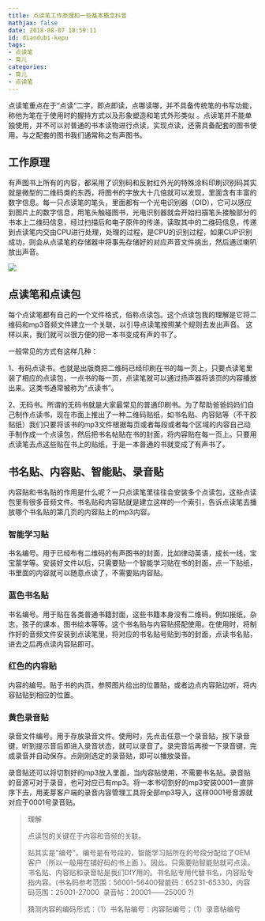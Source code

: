 ```yaml
---
title: 点读笔工作原理和一些基本概念科普
mathjax: false
date: 2018-08-07 18:59:11
id: diandubi-kepu
tags:
- 点读笔
- 育儿
categories:
- 育儿
- 点读笔
---
```


点读笔重点在于“点读“二字，即点即读，点哪读哪，并不具备传统笔的书写功能，称他为笔在于使用时的握持方式以及形象塑造和笔式外形类似 。点读笔并不能单独使用，并不可以对普通的书本读物进行点读，实现点读，还需具备配套的图书使用，与之配套的图书我们通常称之有声图书。

<!---more--->

## 工作原理

有声图书上所有的内容，都采用了识别码和反射红外光的特殊涂料印刷识别码其实就是微型的二维码类的东西，将图书的字放大十几倍就可以发现，里面含有丰富的数字信息。每一只点读笔的笔头，里面都有一个光电识别器（OID），它可以感应到图片上的数字信息，用笔头触碰图书，光电识别器就会开始扫描笔头接触部分的书本上二维码信息，经过扫描后和电子原件的传递，读取其中的二维码信息，传递到点读笔内交由CPU进行处理，处理的过程，是CPU的识别过程，如果CUP识别成功，则会从点读笔的存储器中将事先存储好的对应声音文件挑出，然后通过喇叭放出声音。 

![](https://zymin-1255632454.cos.ap-shanghai.myqcloud.com/baby/bi.png)

## 点读笔和点读包

每个点读笔都有自己的一个文件格式，俗称点读包。这个点读包我的理解是它将二维码和mp3音频文件建立一个关联，以引导点读笔按照某个规则去发出声音。  这样以来，我们就可以很方便的把一本书变成有声的书了。 

 一般常见的方式有这样几种： 

1、有码点读书。也就是出版商把二维码已经印刷在书的每一页上，只要点读笔里装了相应的点读包，一点书的每一页，点读笔就可以通过扬声器将该页的内容播放出来。这类书通常被称为“点读书”。 

2、无码书。所谓的无码书就是大家最常见的普通印刷书。为了帮助爸爸妈妈们自己制作点读书，现在市面上推出了一种二维码贴纸，如书名贴、内容贴等（不干胶贴纸）我们只要将该书的mp3文件根据每页或者每段或者每个区域的内容自己动手制作成一个点读包，然后把书名帖贴在书的封面，将内容贴在每一页上。只要用点读笔去点这些贴在书上的贴纸，于是一本普通的书就变成了有声书了。  

## 书名贴、内容贴、智能贴、录音贴

内容贴和书名贴的作用是什么呢？一只点读笔里往往会安装多个点读包，这些点读包里有很多音频文件。书名贴和内容贴就是建立这样的一个索引，告诉点读笔去播放哪个书名贴的第几页的内容贴上的mp3内容。 

### 智能学习贴

书名编号。用于已经布有二维码的有声图书的封面，比如律动英语，成长一线，宝宝蒙学等。安装好文件以后，只需要贴一个智能学习贴在书的封面，点一下贴纸，书里面的内容就可以随意点读了，不需要贴内容贴。  

### 蓝色书名贴

书名编号。用于贴在各类普通书籍封面，这些书籍本身没有二维码，例如报纸，杂志，孩子的课本，图书绘本等等。这个书名贴与内容贴搭配使用。在使用时，将制作好的音频文件安装到点读笔里，将对应的书名贴号贴到书的封面，点读书名贴，进去之后再点读内容贴即可。  

### 红色的内容贴

内容的编号。贴于书的内页，参照图片给出的位置贴，或者边点内容贴边听，将内容贴贴到相应的位置。  

### 黄色录音贴 

录音文件编号。用于存放录音文件。使用时，先点击任意一个录音贴，按下录音键，听到提示音后即进入录音状态，就可以录音了。录完音后再按一下录音键，完成录音并自动保存。点刚刚选定的录音贴，即可以播放录音。

录音贴还可以将切割好的mp3放入里面，当内容贴使用，不需要书名贴。录音贴的音源可对于录音，也可对应已有mp3。将一本书切割好的mp3安装0001一直排序下去，用麦芽客户端的录音内容管理工具将全部mp3导入，这样0001号音源就对应于0001号录音贴。 

> 理解
>
> 点读包的关键在于内容和音频的关联。
>
> 贴其实是"编号"。编号是有号段的，智能学习贴所在的号段分配给了OEM客户（所以一般用在铺好码的书上面 ）。因此，只需要贴智能贴就可点读。书名贴、内容贴和录音帖是我们DIY用的。书名贴专用代替书名，内容贴专指内容。(书名码参考范围：56001-56400智能码：65231-65330，内容码范围：25001-27000  录音帖：20001――25000 ?)
>
> 猜测内容的编码形式：（1）书名贴编号：内容贴编号；（1）录音帖编号